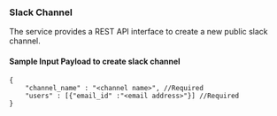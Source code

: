 ### Slack Channel
The service provides a REST API interface to create a new public slack channel.

#### Sample Input Payload to create slack channel
````
{
	"channel_name" : "<channel name>", //Required
	"users" : [{"email_id" :"<email address>"}] //Required
}
````
